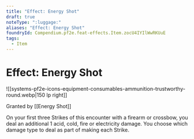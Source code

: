 ```yaml
---
title: "Effect: Energy Shot"
draft: true
noteType: ":luggage:"
aliases: "Effect: Energy Shot"
foundryId: Compendium.pf2e.feat-effects.Item.zocU4IYIlWwRKUuE
tags:
  - Item
---
```


# Effect: Energy Shot
![[systems-pf2e-icons-equipment-consumables-ammunition-trustworthy-round.webp|150 lp right]]

Granted by [[Energy Shot]]

On your first three Strikes of this encounter with a firearm or crossbow, you deal an additional 1 acid, cold, fire or electricity damage. You choose which damage type to deal as part of making each Strike.
